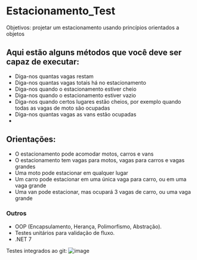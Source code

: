 # Estacionamento_Test

Objetivos: projetar um estacionamento usando princípios orientados a objetos

## Aqui estão alguns métodos que você deve ser capaz de executar:

- Diga-nos quantas vagas restam
- Diga-nos quantas vagas totais há no estacionamento
- Diga-nos quando o estacionamento estiver cheio
- Diga-nos quando o estacionamento estiver vazio
- Diga-nos quando certos lugares estão cheios, por exemplo quando todas as vagas de moto são ocupadas
- Diga-nos quantas vagas as vans estão ocupadas
- 
## Orientações:

- O estacionamento pode acomodar motos, carros e vans
- O estacionamento tem vagas para motos, vagas para carros e vagas grandes
- Uma moto pode estacionar em qualquer lugar
- Um carro pode estacionar em uma única vaga para carro, ou em uma vaga grande
- Uma van pode estacionar, mas ocupará 3 vagas de carro, ou uma vaga grande

### Outros
- OOP (Encapsulamento, Herança, Polimorfismo, Abstração).
- Testes unitários para validação de fluxo.
- .NET 7

Testes integrados ao git:
![image](https://github.com/thomazreimberg/Estacionamento_OOP/assets/57465943/9922dbcc-7d11-49f0-8f6a-00d32336fa0e)
